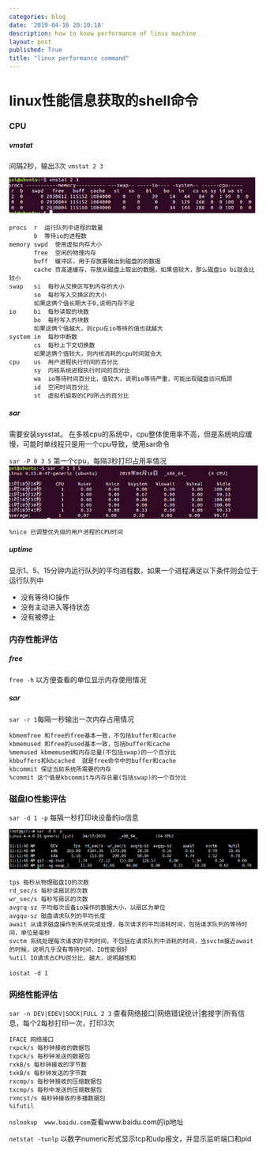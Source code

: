 ```yaml
---
categories: blog
date: '2019-04-16 20:10:18'
description: how to know performance of linux machine
layout: post
published: True
title: "linux performance command"
---
```


# linux性能信息获取的shell命令

### CPU

##### vmstat

间隔2秒，输出3次
`vmstat 2 3`

![avatar](/assets/images/vmstat.png)

```
procs  r  运行队列中进程的数量
       b  等待io的进程数
memory swpd  使用虚拟内存大小
       free  空闲的物理内存
       buff  缓冲区，用于存放要输出到磁盘的的数据
       cache 页高速缓存，存放从磁盘上取出的数据，如果值较大，那么磁盘io bi就会比较小
swap   si  每秒从交换区写到内存的大小
       so  每秒写入交换区的大小
       如果这俩个值长期大于0,说明内存不足
io     bi  每秒读取的块数
       bo  每秒写入的块数
       如果这俩个值越大，则cpu在io等待的值也就越大
system in  每秒中断数
       cs  每秒上下文切换数
       如果这俩个值较大，则内核消耗的cpu时间就会大
cpu    us  用户进程执行时间的百分比
       sy  内核系统进程执行时间的百分比
       wa  io等待时间百分比，值较大，说明io等待严重，可能出现磁盘访问瓶颈
       id  空闲时间百分比
       st  虚拟机偷取的CPU所占的百分比
```

##### sar
需要安装sysstat。
在多核cpu的系统中，cpu整体使用率不高，但是系统响应缓慢，可能时单线程只是用一个cpu导致，使用sar命令


`sar -P 0 3 5` 第一个cpu，每隔3秒打印占用率情况
![avatar](/assets/images/sar.png)

```
%nice 已调整优先级的用户进程的CPU时间
```

##### uptime

显示1、5、15分钟内运行队列的平均进程数，如果一个进程满足以下条件则会位于运行队列中

+ 没有等待IO操作
+ 没有主动进入等待状态
+ 没有被停止

### 内存性能评估

##### free

`free -h` 以方便查看的单位显示内存使用情况

##### sar

`sar -r 1`每隔一秒输出一次内存占用情况

```
kbmemfree 和free的free基本一致，不包括buffer和cache
kbmemused 和free的used基本一致，包括buffer和cache
%memused kbmemused和内存总量(不包括swap)的一个百分比
kbbuffers和kbcached  就是free命令中的buffer和cache
kbcommit 保证当前系统所需要的内存
%commit 这个值是kbcommit与内存总量(包括swap)的一个百分比
```

### 磁盘IO性能评估

`sar -d 1 -p` 每隔一秒打印块设备的io信息

![avatar](/assets/images/sar-d.PNG)

```
tps 每秒从物理磁盘IO的次数
rd_sec/s 每秒读扇区的次数
wr_sec/s 每秒写扇区的次数
avgrq-sz 平均每次设备io操作的数据大小，以扇区为单位
avgqu-sz 磁盘请求队列的平均长度
await 从请求磁盘操作到系统完成处理，每次请求的平均消耗时间，包括请求队列的等待时间，单位是毫秒
svctm 系统处理每次请求的平均时间，不包括在请求队列中消耗的时间，当svctm接近await的时候，说明几乎没有等待时间，IO性能很好
%util IO请求占CPU百分比，越大，说明越饱和
```

`iostat -d 1`


### 网络性能评估

`sar -n DEV|EDEV|SOCK|FULL 2 3` 查看网络接口\|网络错误统计\|套接字\|所有信息，每个2每秒打印一次，打印3次


```
IFACE 网络接口
rxpck/s 每秒钟接收的数据包
txpck/s 每秒钟发送的数据包
rxkB/s 每秒钟接收的字节数
txkB/s 每秒钟发送的字节数
rxcmp/s 每秒钟接收的压缩数据包
txcmp/s 每秒中发送的压缩数据包
rxmcst/s 每秒钟接收的多播数据包
%ifutil
```

`nslookup  www.baidu.com`查看www.baidu.com的ip地址

`netstat -tunlp` 以数字numeric形式显示tcp和udp报文，并显示监听端口和pid
